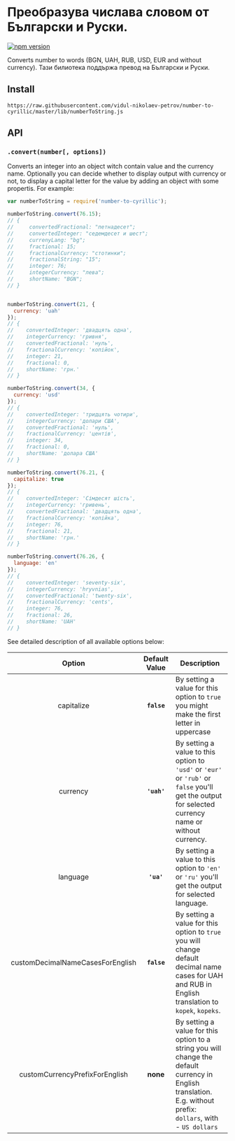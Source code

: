
# Преобразува числава словом от Български и Руски.

[![npm version](https://badge.fury.io/js/number-to-cyrillic.svg)](https://badge.fury.io/js/number-to-cyrillic)

Converts number to words (BGN, UAH, RUB, USD, EUR and without currency).
Тази билиотека поддържа превод на Български и Руски.

## Install

`https://raw.githubusercontent.com/vidul-nikolaev-petrov/number-to-cyrillic/master/lib/numberToString.js`

## API

### `.convert(number[, options])`

Converts an integer into an object witch contain value and the currency name. Optionally you can decide whether to display output with currency or not, to display a capital letter for the value
by adding an object with some propertis. For example:

```js
var numberToString = require('number-to-cyrillic');

numberToString.convert(76.15);
// {
//     convertedFractional: "петнадесет";
//     convertedInteger: "седемдесет и шест";
//     currenyLang: "bg";
//     fractional: 15;
//     fractionalCurrency: "стотинки";
//     fractionalString: "15";
//     integer: 76;
//     integerCurrency: "левa";
//     shortName: "BGN";
// }


numberToString.convert(21, {
  currency: 'uah'
});
// {
//    convertedInteger: 'двадцять одна',
//    integerCurrency: 'гривня',
//    convertedFractional: 'нуль',
//    fractionalCurrency: 'копійок',
//    integer: 21,
//    fractional: 0,
//    shortName: 'грн.'
// }

numberToString.convert(34, {
  currency: 'usd'
});
// {
//    convertedInteger: 'тридцять чотири',
//    integerCurrency: 'долари США',
//    convertedFractional: 'нуль',
//    fractionalCurrency: 'центів',
//    integer: 34,
//    fractional: 0,
//    shortName: 'долара США'
// }

numberToString.convert(76.21, {
  capitalize: true
});
// {
//    convertedInteger: 'Сімдесят шість',
//    integerCurrency: 'гривень',
//    convertedFractional: 'двадцять одна',
//    fractionalCurrency: 'копійка',
//    integer: 76,
//    fractional: 21,
//    shortName: 'грн.'
// }

numberToString.convert(76.26, {
  language: 'en'
});
// {
//    convertedInteger: 'seventy-six',
//    integerCurrency: 'hryvnias',
//    convertedFractional: 'twenty-six',
//    fractionalCurrency: 'cents',
//    integer: 76,
//    fractional: 26,
//    shortName: 'UAH'
// }
```

See detailed description of all available options below:

|              Option              | Default Value | Description                                                                                                                                          |
| :------------------------------: | :-----------: | ---------------------------------------------------------------------------------------------------------------------------------------------------- |
|            capitalize            |  **`false`**  | By setting a value for this option to `true` you might make the first letter in uppercase                                                            |
|             currency             |  **`'uah'`**  | By setting a value to this option to `'usd'` or `'eur'` or `'rub'` or `false` you'll get the output for selected currency name or without currency.  |
|             language             |  **`'ua'`**   | By setting a value to this option to `'en'` or `'ru'` you'll get the output for selected language.                                                   |
| customDecimalNameCasesForEnglish |  **`false`**  | By setting a value for this option to `true` you will change default decimal name cases for UAH and RUB in English translation to `kopek`, `kopeks`. |
| customCurrencyPrefixForEnglish |  **none**  | By setting a value for this option to a string you will change the default currency in English translation. E.g. without prefix: `dollars`, with - `US dollars` |
